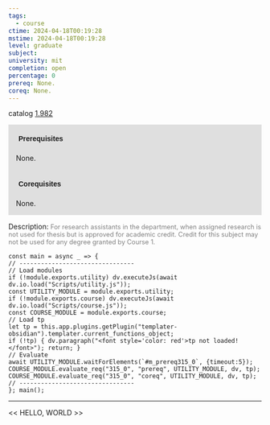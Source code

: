 ```yaml
---
tags:
  - course
ctime: 2024-04-18T00:19:28
mstime: 2024-04-18T00:19:28
level: graduate
subject: 
university: mit
completion: open
percentage: 0
prereq: None.
coreq: None.
---
```


catalog [1.982](http://student.mit.edu/catalog/m1c.html#1.982)

<span style="display: block; padding: 15px; background-color: rgb(100, 100, 100, 0.2);"><font id="m_prereq315_0" style="display: block; font-family: Arial, sans-serif; font-weight: bold; padding: 5px">Prerequisites</font><br><span id="prereq315_0">None.</span></span>
<span style="display: block; padding: 15px; background-color: rgb(100, 100, 100, 0.2);"><font id="m_coreq315_0" style="display: block; font-family: Arial, sans-serif; font-weight: bold; padding: 5px">Corequisites</font><br><span id="coreq315_0">None.</span></span>

<font style="">Description:</font>
<font style="color: grey; font-size: 0.8rem;">For research assistants in the department, when assigned research is not used for thesis but is approved for academic credit. Credit for this subject may not be used for any degree granted by Course 1.</font>

```dataviewjs
const main = async _ => {
// --------------------------------
// Load modules
if (!module.exports.utility) dv.executeJs(await dv.io.load("Scripts/utility.js"));
const UTILITY_MODULE = module.exports.utility;
if (!module.exports.course) dv.executeJs(await dv.io.load("Scripts/course.js"));
const COURSE_MODULE = module.exports.course;
// Load tp
let tp = this.app.plugins.getPlugin("templater-obsidian").templater.current_functions_object;
if (!tp) { dv.paragraph("<font style='color: red'>tp not loaded!</font>"); return; }
// Evaluate
await UTILITY_MODULE.waitForElements(`#m_prereq315_0`, {timeout:5});
COURSE_MODULE.evaluate_req("315_0", "prereq", UTILITY_MODULE, dv, tp);
COURSE_MODULE.evaluate_req("315_0", "coreq", UTILITY_MODULE, dv, tp);
// --------------------------------
}; main();
```

---

<< HELLO, WORLD >>
